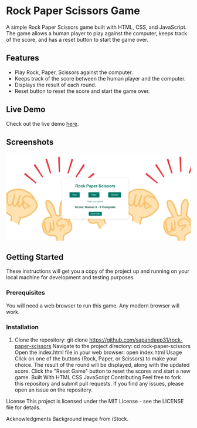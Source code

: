 # Rock Paper Scissors Game

A simple Rock Paper Scissors game built with HTML, CSS, and JavaScript. The game allows a human player to play against the computer, keeps track of the score, and has a reset button to start the game over.

## Features

- Play Rock, Paper, Scissors against the computer.
- Keeps track of the score between the human player and the computer.
- Displays the result of each round.
- Reset button to reset the score and start the game over.

## Live Demo

Check out the live demo [here](#).

## Screenshots

![Rock Paper Scissors Game](image.png)

## Getting Started

These instructions will get you a copy of the project up and running on your local machine for development and testing purposes.

### Prerequisites

You will need a web browser to run this game. Any modern browser will work.

### Installation

1. Clone the repository:
git clone https://github.com/sapandeep31/rock-paper-scissors
Navigate to the project directory:
cd rock-paper-scissors
Open the index.html file in your web browser:
open index.html
Usage
Click on one of the buttons (Rock, Paper, or Scissors) to make your choice.
The result of the round will be displayed, along with the updated score.
Click the "Reset Game" button to reset the scores and start a new game.
Built With
HTML
CSS
JavaScript
Contributing
Feel free to fork this repository and submit pull requests. If you find any issues, please open an issue on the repository.

License
This project is licensed under the MIT License - see the LICENSE file for details.

Acknowledgments
Background image from iStock.
